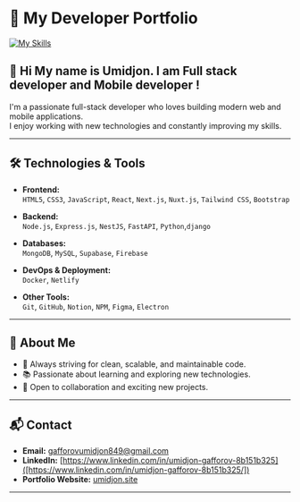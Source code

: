 # 🚀 My Developer Portfolio

[![My Skills](https://skillicons.dev/icons?i=js,html,css,nextjs,nestjs,netlify,nodejs,express,notion,npm,nuxtjs,py,django,react,redux,supabase,tailwind,mongodb,mysql,git,github,firebase,electron,docker,bootstrap,express,fastapi,figma,fastapi,heroku,php,ps,phpstorm,pycharm,sass,tensorflow,threejs,ubuntu,webstorm)](https://skillicons.dev)

## 👋 Hi My name is Umidjon. I am Full stack developer and Mobile developer !

I'm a passionate full-stack developer who loves building modern web and mobile applications.  
I enjoy working with new technologies and constantly improving my skills.

---

## 🛠️ Technologies & Tools

- **Frontend:**  
  `HTML5`, `CSS3`, `JavaScript`, `React`, `Next.js`, `Nuxt.js`, `Tailwind CSS`, `Bootstrap`

- **Backend:**  
  `Node.js`, `Express.js`, `NestJS`, `FastAPI`, `Python`,`django`

- **Databases:**  
  `MongoDB`, `MySQL`, `Supabase`, `Firebase`

- **DevOps & Deployment:**  
  `Docker`, `Netlify`

- **Other Tools:**  
  `Git`, `GitHub`, `Notion`, `NPM`, `Figma`, `Electron`

---



## 🌟 About Me

- 🎯 Always striving for clean, scalable, and maintainable code.
- 📚 Passionate about learning and exploring new technologies.
- 🤝 Open to collaboration and exciting new projects.

---

## 📬 Contact

- **Email:** gafforovumidjon849@gmail.com
- **LinkedIn:** [https://www.linkedin.com/in/umidjon-gafforov-8b151b325]([https://www.linkedin.com/in/umidjon-gafforov-8b151b325/])
- **Portfolio Website:** [umidjon.site](https://umidjon.site)

---
